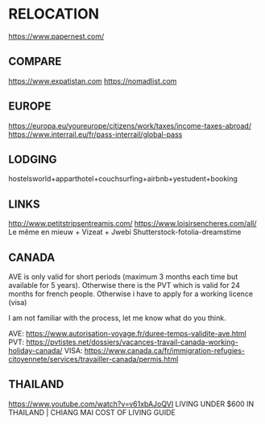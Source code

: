 
# RELOCATION
https://www.papernest.com/

## COMPARE
https://www.expatistan.com
https://nomadlist.com

## EUROPE
https://europa.eu/youreurope/citizens/work/taxes/income-taxes-abroad/
https://www.interrail.eu/fr/pass-interrail/global-pass

## LODGING
hostelsworld+apparthotel+couchsurfing+airbnb+yestudent+booking

## LINKS
http://www.petitstripsentreamis.com/
https://www.loisirsencheres.com/all/
Le même en mieuw + Vizeat + Jwebi
Shutterstock-fotolia-dreamstime

## CANADA

AVE is only valid for short periods (maximum 3 months each time but available for 5 years).
Otherwise there is the PVT which is valid for 24 months for french people. 
Otherwise i have to apply for a working licence (visa)

I am not familiar with the process, let me know what do you think.

AVE: https://www.autorisation-voyage.fr/duree-temps-validite-ave.html
PVT: https://pvtistes.net/dossiers/vacances-travail-canada-working-holiday-canada/
VISA: https://www.canada.ca/fr/immigration-refugies-citoyennete/services/travailler-canada/permis.html


## THAILAND
https://www.youtube.com/watch?v=v61xbAJoQVI LIVING UNDER $600 IN THAILAND | CHIANG MAI COST OF LIVING GUIDE